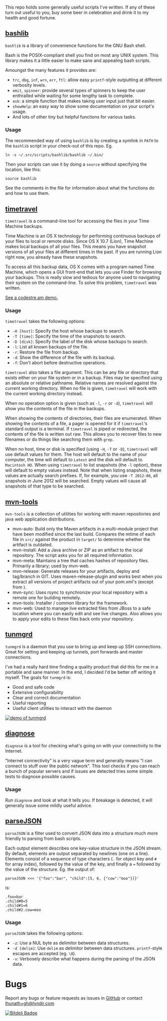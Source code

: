 This repo holds some generally useful scripts I've written.  If any of these turn out useful to you, buy some beer in celebration and drink it to my health and good fortune.

## [bashlib](https://github.com/lhunath/scripts/tree/master/bashlib)
`bashlib` is a library of convenience functions for the GNU Bash shell.

Bash is the POSIX-compliant shell you find on most any UNIX system. This library makes it a little easier to make sane and appealing bash scripts.

Amoungst the many features it provides are:

 * `trc`, `dbg`, `inf`, `wrn`, `err`, `ftl`: allow easy `printf`-style outputting at different verbosity levels.
 * `emit`, `spinner`: provide several types of spinners to keep the user enthralled while waiting for some lengthy task to complete.
 * `ask`: a simple function that makes taking user input just that bit easier.
 * `showHelp`: an easy way to show some documentation on your script's usage.
 * And lots of other tiny but helpful functions for various tasks.

### Usage
The recommended way of using `bashlib` is by creating a symlink in `PATH` to the `bashlib` script in your check-out of this repo.  Eg.

    ln -s ~/.src/scripts/bashlib/bashlib ~/.bin/

Then your scripts can use it by doing a `source` without specifying the location, like this:

    source bashlib

See the comments in the file for information about what the functions do and how to use them.


## [timetravel](https://github.com/lhunath/scripts/tree/master/bashlib)
`timetravel` is a command-line tool for accessing the files in your Time Machine backups.

Time Machine is an OS X technology for performing continuous backups of your files to local or remote disks.  Since OS X 10.7 (Lion), Time Machine makes local backups of all your files.  This means you have snapshot versions of all your files at different times in the past.  If you are running Lion right now, you already have these snapshots.

To access all this backup data, OS X comes with a program named Time Machine, which opens a GUI front-end that lets you use Finder for browsing your backups.  This is really slow and tedious for anyone used to navigating their system on the command-line.  To solve this problem, `timetravel` was written.

[See a codestre.am demo.](http://codestre.am/18c63b95276c6fa8fd1c28e24)

### Usage
`timetravel` takes the following options:

* `-H [host]`: Specify the host whose backups to search.
* `-T [time]`: Specify the time of the snapshots to search.
* `-D [disk]`: Specify the label of the disk whose backups to search.
* `-l`: List all known backups of the file.
* `-r`: Restore the file from backup.
* `-d`: Show the difference of the file with its backup.
* `-f`: Don't abort before destructive operations.

`timetravel` also takes a file argument.  This can be any file or directory that exists either on your file system or in a backup.  Files may be specified using an absolute or relative pathname.  Relative names are resolved against the current working directory. When no file is given, `timetravel` will work with the current working directory instead.

When no operation option is given (such as `-l`, `-r` or `-d`), `timetravel` will show you the contents of the file in the backups.

When showing the contents of directories, their files are enumerated.  When showing the contents of a file, a pager is opened for it if `timetravel`'s standard output is a terminal.  If `timetravel` is piped or redirected, the contents of the file is written out raw.  This allows you to recover files to new filenames or do things like searching them with `grep`.

When no host, time or disk is specified (using `-H`, `-T` or `-D`), `timetravel` will use default values for them.  The host will default to the name of your computer, the time will default to `Latest` and the disk will default to `Macintosh HD`.  When using `timetravel` to list snapshots (the `-l` option), these will default to empty values instead.  Note that when listing snapshots, these values are actually search prefixes.  If, for example, you use `-T 2012-06`, all snapshots in June 2012 will be searched.  Empty values will cause all snapshots of that type to be searched.

## [mvn-tools](https://github.com/lhunath/scripts/tree/master/mvn-tools)

`mvn-tools` is a collection of utilities for working with maven repositories and
java web application distributions.

- mvn-auto: Build only the Maven artifacts in a multi-module project that have been modified since the last build. Compares the mtime of each file in `src/` against the product in `target/` to determine whether the artifact is outdated.
- mvn-install: Add a Java archive or ZIP as an artifact to the local repository. The script asks you for all required information.
- mvn-meta: Maintains a tree that caches hashes of repository files. Primarily a library; used by mvn-web.
- mvn-release: Generate releases for your artifacts, deploy and tag/branch in GIT. Uses maven-release-plugin and works best when you extract all versions of project artifacts out of your pom.xml's (except from <parent>).
- mvn-sync: Uses rsync to synchronize your local repository with a remote one for building remotely.
- mvn-tools: Installer / common library for the framework.
- mvn-web: Used to manage live extracted files from JBoss to a safe location where you can easily edit and see live changes.  Also allows you to apply your edits to these files back onto your repository.

## [tunmgrd](https://github.com/lhunath/scripts/tree/master/tunmgrd)

`tunmgrd` is a daemon that you use to bring up and keep up SSH connections.  Great for setting and keeping up tunnels, port forwards and master connections.

I've had a really hard time finding a quality product that did this for me in a portable and sane manner.  In the end, I decided I'd be better off writing it myself.  The goals for `tunmgrd` is:

- Good and safe code
- Extensive configurability
- Clear and correct documentation
- Useful reporting
- Useful client utilities to interact with the daemon

[![demo of tunmgrd](http://stuff.lhunath.com/tunmgrd-demo.png)](https://asciinema.org/a/15436)

## [diagnose](https://github.com/lhunath/scripts/tree/master/diagnose)

`diagnose` is a tool for checking what's going on with your connectivity to the Internet.

"Internet connectivity" is a very vague term and generally means "I can connect to stuff over the public network".  This tool checks if you can reach a bunch of popular servers and if issues are detected tries some simple tests to diagnose possible causes.

### Usage

Run `diagnose` and look at what it tells you.  If breakage is detected, it will generally issue some mildly useful advice.

## [parseJSON](https://github.com/lhunath/scripts/tree/master/parseJSON)

`parseJSON` is a filter used to convert JSON data into a structure much more friendly to parsing from bash scripts.

Each output element describes one key-value structure in the JSON stream.  By default, elements are output separated by newlines (one on a line).  Elements consist of a sequence of type characters (`.` for object key and `#` for array index), followed by the value of the key, and finally a `=` followed by the value of the structure.  Eg. the output of:

    parseJSON <<< '{"foo":"bar", "child":[5, 6, {"cow":"moo"}]}'

is:

    .foo=bar
	.child#0=5
	.child#1=6
	.child#2.cow=moo

### Usage
`parseJSON` takes the following options:

* `-z`: Use a NUL byte as delimitor between data structures.
* `-d [delim]`: Use `delim` as delimitor between data structures.  `printf`-style escapes are accepted (eg. `\0`).
* `-v`: Verbosely describe what happens during the parsing of the JSON data.

# Bugs
Report any bugs or feature requests as issues in [GitHub](https://github.com/lhunath/scripts/issues) or contact <lhunath+gh@lyndir.com>


[![Bitdeli Badge](https://d2weczhvl823v0.cloudfront.net/lhunath/scripts/trend.png)](https://bitdeli.com/free "Bitdeli Badge")

